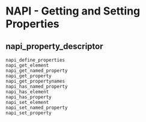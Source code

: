 # NAPI - Getting and Setting Properties 

## napi_property_descriptor
```
napi_define_properties
napi_get_element
napi_get_named_property
napi_get_property
napi_get_propertynames
napi_has_named_property
napi_has_element
napi_has_property
napi_set_element
napi_set_named_property
napi_set_property
```
